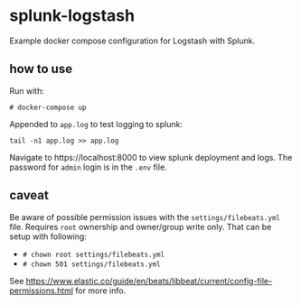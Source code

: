 # splunk-logstash
Example docker compose configuration for Logstash with Splunk.

## how to use
Run with:

`# docker-compose up`

Appended to `app.log` to test logging to splunk:

`tail -n1 app.log >> app.log`

Navigate to https://localhost:8000 to view splunk deployment and logs. The password for `admin` login is in the `.env` file.

## caveat
Be aware of possible permission issues with the `settings/filebeats.yml` file. Requires `root` ownership and owner/group write only. That can be setup with following:

* `# chown root settings/filebeats.yml`
* `# chown 501 settings/filebeats.yml`

See https://www.elastic.co/guide/en/beats/libbeat/current/config-file-permissions.html for more info.
